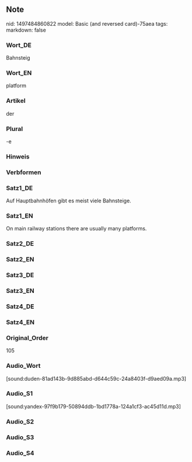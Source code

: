 ## Note
nid: 1497484860822
model: Basic (and reversed card)-75aea
tags: 
markdown: false

### Wort_DE
Bahnsteig

### Wort_EN
platform

### Artikel
der

### Plural
-e

### Hinweis


### Verbformen


### Satz1_DE
Auf Hauptbahnhöfen gibt es meist viele Bahnsteige.

### Satz1_EN
On main railway stations there are usually many platforms.

### Satz2_DE


### Satz2_EN


### Satz3_DE


### Satz3_EN


### Satz4_DE


### Satz4_EN


### Original_Order
105

### Audio_Wort
[sound:duden-81ad143b-9d885abd-d644c59c-24a8403f-d9aed09a.mp3]

### Audio_S1
[sound:yandex-97f9b179-50894ddb-1bd1778a-124a1cf3-ac45d11d.mp3]

### Audio_S2


### Audio_S3


### Audio_S4

